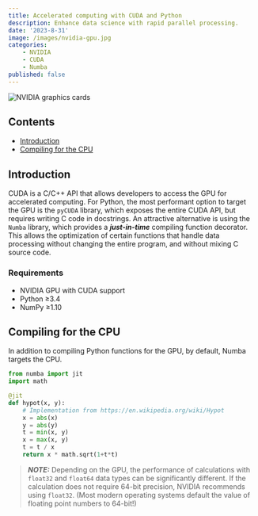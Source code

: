 ```yaml
---
title: Accelerated computing with CUDA and Python
description: Enhance data science with rapid parallel processing.
date: '2023-8-31'
image: /images/nvidia-gpu.jpg
categories:
    - NVIDIA
    - CUDA
    - Numba
published: false
---
```


![NVIDIA graphics cards](/images/nvidia-gpu.jpg)

## Contents

-   [Introduction](#introduction)
-   [Compiling for the CPU](#compiling-for-the-cpu)

## <a id="introduction">Introduction</a>

CUDA is a C/C++ API that allows developers to access the GPU for accelerated computing. For Python, the most performant option to target the GPU is the `pyCUDA` library, which exposes the entire CUDA API, but requires writing C code in docstrings. An attractive alternative is using the `Numba` library, which provides a **_just-in-time_** compiling function decorator. This allows the optimization of certain functions that handle data processing without changing the entire program, and without mixing C source code.

### Requirements

-   NVIDIA GPU with CUDA support
-   Python &geq;3.4
-   NumPy &geq;1.10

## <a id="compiling-for-the-cpu">Compiling for the CPU</a>

In addition to compiling Python functions for the GPU, by default, Numba targets the CPU.

```python
from numba import jit
import math

@jit
def hypot(x, y):
    # Implementation from https://en.wikipedia.org/wiki/Hypot
    x = abs(x)
    y = abs(y)
    t = min(x, y)
    x = max(x, y)
    t = t / x
    return x * math.sqrt(1+t*t)
```

> **_NOTE:_** Depending on the GPU, the performance of calculations with `float32` and `float64` data types can be significantly different. If the calculation does not require 64-bit precision, NVIDIA recommends using `float32`. (Most modern operating systems default the value of floating point numbers to 64-bit!)
